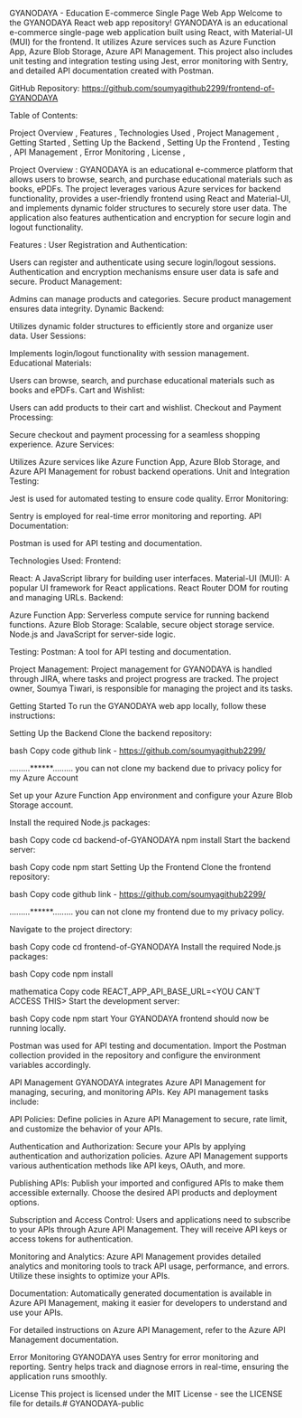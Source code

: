 
GYANODAYA - Education E-commerce Single Page Web App
Welcome to the GYANODAYA React web app repository! GYANODAYA is an educational e-commerce single-page web application built using React, with Material-UI (MUI) for the frontend. It utilizes Azure services such as Azure Function App, Azure Blob Storage, Azure API Management. This project also includes unit testing and integration testing using Jest, error monitoring with Sentry, and detailed API documentation created with Postman.

GitHub Repository: https://github.com/soumyagithub2299/frontend-of-GYANODAYA

Table of Contents:

Project Overview ,
Features ,
Technologies Used ,
Project Management ,
Getting Started ,
Setting Up the Backend ,
Setting Up the Frontend ,
Testing ,
API Management ,
Error Monitoring ,
License ,



Project Overview :
GYANODAYA is an educational e-commerce platform that allows users to browse, search, and purchase educational materials such as books, ePDFs. The project leverages various Azure services for backend functionality, provides a user-friendly frontend using React and Material-UI, and implements dynamic folder structures to securely store user data. The application also features authentication and encryption for secure login and logout functionality.

Features :
User Registration and Authentication:

Users can register and authenticate using secure login/logout sessions.
Authentication and encryption mechanisms ensure user data is safe and secure.
Product Management:

Admins can manage products and categories.
Secure product management ensures data integrity.
Dynamic Backend:

Utilizes dynamic folder structures to efficiently store and organize user data.
User Sessions:

Implements login/logout functionality with session management.
Educational Materials:

Users can browse, search, and purchase educational materials such as books and ePDFs.
Cart and Wishlist:

Users can add products to their cart and wishlist.
Checkout and Payment Processing:

Secure checkout and payment processing for a seamless shopping experience.
Azure Services:

Utilizes Azure services like Azure Function App, Azure Blob Storage, and Azure API Management for robust backend operations.
Unit and Integration Testing:

Jest is used for automated testing to ensure code quality.
Error Monitoring:

Sentry is employed for real-time error monitoring and reporting.
API Documentation:

Postman is used for API testing and documentation.



Technologies Used:
Frontend:

React: A JavaScript library for building user interfaces.
Material-UI (MUI): A popular UI framework for React applications.
React Router DOM for routing and managing URLs.
Backend:

Azure Function App: Serverless compute service for running backend functions.
Azure Blob Storage: Scalable, secure object storage service.
Node.js and JavaScript for server-side logic.

Testing:
Postman: A tool for API testing and documentation.

Project Management:
Project management for GYANODAYA is handled through JIRA, where tasks and project progress are tracked. The project owner, Soumya Tiwari, is responsible for managing the project and its tasks.




Getting Started
To run the GYANODAYA web app locally, follow these instructions:

Setting Up the Backend
Clone the backend repository:

bash
Copy code
github link -  https://github.com/soumyagithub2299/    

.........******......... you can not clone my backend due to privacy policy for my Azure Account

Set up your Azure Function App environment and configure your Azure Blob Storage account.

Install the required Node.js packages:

bash
Copy code
cd backend-of-GYANODAYA
npm install
Start the backend server:

bash
Copy code
npm start
Setting Up the Frontend
Clone the frontend repository:

bash
Copy code
github link -  https://github.com/soumyagithub2299/ 

.........******......... you can not clone my frontend due to my privacy policy.

Navigate to the project directory:

bash
Copy code
cd frontend-of-GYANODAYA
Install the required Node.js packages:

bash
Copy code
npm install

mathematica
Copy code
REACT_APP_API_BASE_URL=<YOU CAN'T ACCESS THIS>
Start the development server:

bash
Copy code
npm start
Your GYANODAYA frontend should now be running locally.




Postman was used for API testing and documentation. Import the Postman collection provided in the repository and configure the environment variables accordingly.

API Management
GYANODAYA integrates Azure API Management for managing, securing, and monitoring APIs. Key API management tasks include:

API Policies: Define policies in Azure API Management to secure, rate limit, and customize the behavior of your APIs.

Authentication and Authorization: Secure your APIs by applying authentication and authorization policies. Azure API Management supports various authentication methods like API keys, OAuth, and more.

Publishing APIs: Publish your imported and configured APIs to make them accessible externally. Choose the desired API products and deployment options.

Subscription and Access Control: Users and applications need to subscribe to your APIs through Azure API Management. They will receive API keys or access tokens for authentication.

Monitoring and Analytics: Azure API Management provides detailed analytics and monitoring tools to track API usage, performance, and errors. Utilize these insights to optimize your APIs.

Documentation: Automatically generated documentation is available in Azure API Management, making it easier for developers to understand and use your APIs.

For detailed instructions on Azure API Management, refer to the Azure API Management documentation.

Error Monitoring
GYANODAYA uses Sentry for error monitoring and reporting. Sentry helps track and diagnose errors in real-time, ensuring the application runs smoothly.

License
This project is licensed under the MIT License - see the LICENSE file for details.# GYANODAYA-public
